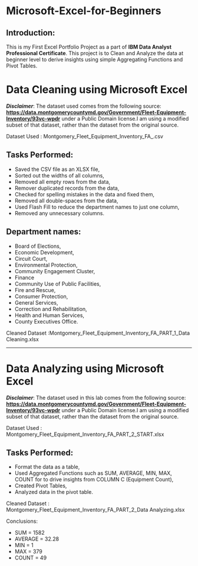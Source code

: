 # Microsoft-Excel-for-Beginners


## Introduction:
This is my First Excel Portfolio Project as a part of **IBM Data Analyst Professional Certificate**. This project is to Clean and Analyze the data at beginner level to derive insights using simple Aggregating Functions and Pivot Tables.


# Data Cleaning using Microsoft Excel

**_Disclaimer_**: The dataset used comes from the following source: **https://data.montgomerycountymd.gov/Government/Fleet-Equipment-Inventory/93vc-wpdr** under a Public Domain license.I am using a modified subset of that dataset, rather than the dataset from the original source.

Dataset Used : Montgomery_Fleet_Equipment_Inventory_FA_.csv



## Tasks Performed:

- Saved the CSV file as an XLSX file,
- Sorted out the widths of all columns,
- Removed all empty rows from the data,
- Remover duplicated records from the data,
- Checked for spelling mistakes in the data and fixed them,
- Removed all double-spaces from the data,
- Used Flash Fill to reduce the department names to just one column,
- Removed any unnecessary columns.




## Department names:

- Board of Elections,
- Economic Development,
- Circuit Court,
- Environmental Protection,
- Community Engagement Cluster,
- Finance
- Community Use of Public Facilities,
- Fire and Rescue,
- Consumer Protection,
- General Services,
- Correction and Rehabilitation,
- Health and Human Services,
- County Executives Office.


Cleaned Dataset :Montgomery_Fleet_Equipment_Inventory_FA_PART_1_Data Cleaning.xlsx



---



# Data Analyzing using Microsoft Excel

**_Disclaimer_**: The dataset used in this lab comes from the following source: **https://data.montgomerycountymd.gov/Government/Fleet-Equipment-Inventory/93vc-wpdr** under a Public Domain license.I am using a modified subset of that dataset, rather than the dataset from the original source.


Dataset Used : Montgomery_Fleet_Equipment_Inventory_FA_PART_2_START.xlsx



## Tasks Performed:

- Format the data as a table,
- Used Aggregated Functions such as SUM, AVERAGE, MIN, MAX, COUNT for to drive insights from COLUMN C (Equipment Count),
- Created Pivot Tables,
- Analyzed data in the pivot table.


Cleaned Dataset : Montgomery_Fleet_Equipment_Inventory_FA_PART_2_Data Analyzing.xlsx


Conclusions:
- SUM = 1582
- AVERAGE = 32.28
- MIN = 1
- MAX = 379
- COUNT = 49
